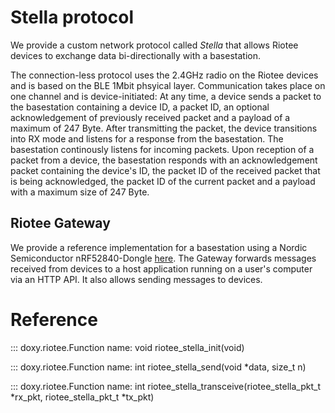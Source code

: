 # Stella protocol

We provide a custom network protocol called *Stella* that allows Riotee devices to exchange data bi-directionally with a basestation.

The connection-less protocol uses the 2.4GHz radio on the Riotee devices and is based on the BLE 1Mbit phsyical layer.
Communication takes place on one channel and is device-initiated:
At any time, a device sends a packet to the basestation containing a device ID, a packet ID, an optional acknowledgement of previously received packet and a payload of a maximum of 247 Byte.
After transmitting the packet, the device transitions into RX mode and listens for a response from the basestation.
The basestation continously listens for incoming packets.
Upon reception of a packet from a device, the basestation responds with an acknowledgement packet containing the device's ID, the packet ID of the received packet that is being acknowledged, the packet ID of the current packet and a payload with a maximum size of 247 Byte.

## Riotee Gateway

We provide a reference implementation for a basestation using a Nordic Semiconductor nRF52840-Dongle [here](https://github.com/NessieCircuits/Riotee_Gateway).
The Gateway forwards messages received from devices to a host application running on a user's computer via an HTTP API.
It also allows sending messages to devices.

# Reference
::: doxy.riotee.Function
  name: void riotee_stella_init(void)

::: doxy.riotee.Function
  name: int riotee_stella_send(void *data, size_t n)

::: doxy.riotee.Function
  name: int riotee_stella_transceive(riotee_stella_pkt_t *rx_pkt, riotee_stella_pkt_t *tx_pkt)
